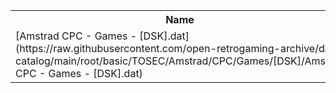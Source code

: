 <table>
<tr><th>Name</th><th>Size</th></tr>
<tr><td>[Amstrad CPC - Games - [DSK].dat](https://raw.githubusercontent.com/open-retrogaming-archive/dat-catalog/main/root/basic/TOSEC/Amstrad/CPC/Games/[DSK]/Amstrad CPC - Games - [DSK].dat)</td><td>1415910</td></tr>
</table>
